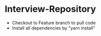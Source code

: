 # Interview-Repository
- Checkout to Feature branch to pull code
- Install all dependencies by "yarn install"
